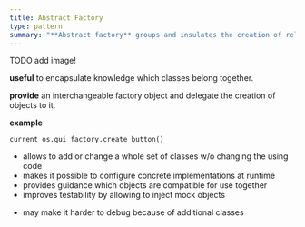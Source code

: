 ```yaml
---
title: Abstract Factory
type: pattern
summary: "**Abstract factory** groups and insulates the creation of related objects."
---
```


TODO add image!

**useful** to encapsulate knowledge which classes belong together.

**provide** an interchangeable factory object and delegate the creation of objects to it.

**example**

```
current_os.gui_factory.create_button()
```

+	allows to add or change a whole set of classes w/o changing the using code
+	makes it possible to configure concrete implementations at runtime
+	provides guidance which objects are compatible for use together
+	improves testability by allowing to inject mock objects
-	may make it harder to debug because of additional classes 